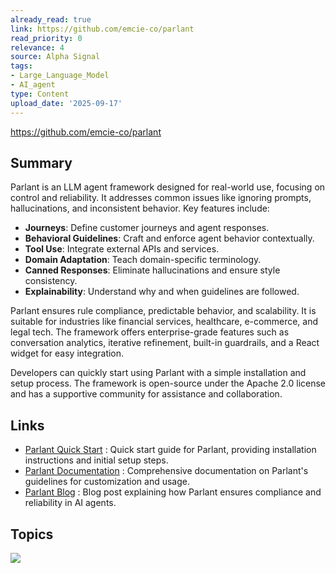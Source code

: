 ```yaml
---
already_read: true
link: https://github.com/emcie-co/parlant
read_priority: 0
relevance: 4
source: Alpha Signal
tags:
- Large_Language_Model
- AI_agent
type: Content
upload_date: '2025-09-17'
---
```


https://github.com/emcie-co/parlant
## Summary

Parlant is an LLM agent framework designed for real-world use, focusing on control and reliability. It addresses common issues like ignoring prompts, hallucinations, and inconsistent behavior. Key features include:

- **Journeys**: Define customer journeys and agent responses.
- **Behavioral Guidelines**: Craft and enforce agent behavior contextually.
- **Tool Use**: Integrate external APIs and services.
- **Domain Adaptation**: Teach domain-specific terminology.
- **Canned Responses**: Eliminate hallucinations and ensure style consistency.
- **Explainability**: Understand why and when guidelines are followed.

Parlant ensures rule compliance, predictable behavior, and scalability. It is suitable for industries like financial services, healthcare, e-commerce, and legal tech. The framework offers enterprise-grade features such as conversation analytics, iterative refinement, built-in guardrails, and a React widget for easy integration.

Developers can quickly start using Parlant with a simple installation and setup process. The framework is open-source under the Apache 2.0 license and has a supportive community for assistance and collaboration.
## Links

- [Parlant Quick Start](https://www.parlant.io/docs/quickstart/installation) : Quick start guide for Parlant, providing installation instructions and initial setup steps.
- [Parlant Documentation](https://www.parlant.io/docs/concepts/customization/guidelines) : Comprehensive documentation on Parlant's guidelines for customization and usage.
- [Parlant Blog](https://www.parlant.io/blog/how-parlant-guarantees-compliance) : Blog post explaining how Parlant ensures compliance and reliability in AI agents.

## Topics

![](topics/Tool/Parlant)